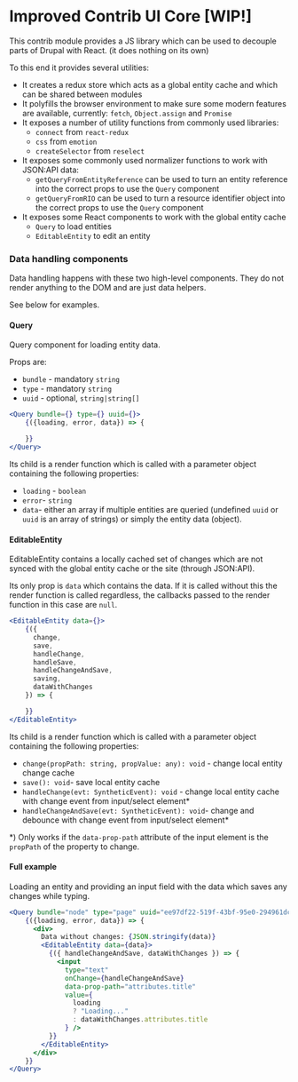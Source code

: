 # Improved Contrib UI Core [WIP!]

This contrib module provides a JS library which can be used to decouple parts of Drupal with React. (it does nothing on its own)

To this end it provides several utilities:

- It creates a redux store which acts as a global entity cache and which can be shared between modules
- It polyfills the browser environment to make sure some modern features are available, currently: `fetch`, `Object.assign` and `Promise`
- It exposes a number of utility functions from commonly used libraries:
  - `connect` from `react-redux`
  - `css` from `emotion`
  - `createSelector` from `reselect`
- It exposes some commonly used normalizer functions to work with JSON:API data:
  - `getQueryFromEntityReference` can be used to turn an entity reference into the correct props to use the `Query` component
  - `getQueryFromRIO` can be used to turn a resource identifier object into the correct props to use the `Query` component
- It exposes some React components to work with the global entity cache
  - `Query` to load entities
  - `EditableEntity` to edit an entity

### Data handling components

Data handling happens with these two high-level components. They do not render anything to the DOM and are just data helpers.

See below for examples.

#### Query

Query component for loading entity data.

Props are:

- `bundle` - mandatory `string`
- `type` - mandatory `string`
- `uuid` - optional, `string|string[]`

```jsx
<Query bundle={} type={} uuid={}>
    {({loading, error, data}) => {

    }}
</Query>
```

Its child is a render function which is called with a parameter object containing the following properties:

- `loading` - `boolean`
- `error`- `string`
- `data`- either an array if multiple entities are queried (undefined `uuid` or `uuid` is an array of strings) or simply the entity data (object).

#### EditableEntity

EditableEntity contains a locally cached set of changes which are not synced with the global entity cache or the site (through JSON:API).

Its only prop is `data` which contains the data. If it is called without this the render function is called regardless, the callbacks passed to the render function in this case are `null`.

```jsx
<EditableEntity data={}>
    {({
      change,
      save,
      handleChange,
      handleSave,
      handleChangeAndSave,
      saving,
      dataWithChanges
    }) => {

    }}
</EditableEntity>
```

Its child is a render function which is called with a parameter object containing the following properties:

- `change(propPath: string, propValue: any): void` - change local entity change cache
- `save(): void`- save local entity cache
- `handleChange(evt: SyntheticEvent): void` - change local entity cache with change event from input/select element\*
- `handleChangeAndSave(evt: SyntheticEvent): void`- change and debounce with change event from input/select element\*

\*) Only works if the `data-prop-path` attribute of the input element is the `propPath` of the property to change.

#### Full example

Loading an entity and providing an input field with the data which saves any changes while typing.

```jsx
<Query bundle="node" type="page" uuid="ee97df22-519f-43bf-95e0-294961dc8d23">
    {({loading, error, data}) => {
      <div>
        Data without changes: {JSON.stringify(data)}
        <EditableEntity data={data}>
          {({ handleChangeAndSave, dataWithChanges }) => {
            <input
              type="text"
              onChange={handleChangeAndSave}
              data-prop-path="attributes.title"
              value={
                loading
                ? "Loading..."
                : dataWithChanges.attributes.title
              } />
          }}
        </EditableEntity>
      </div>
    }}
</Query>
```
